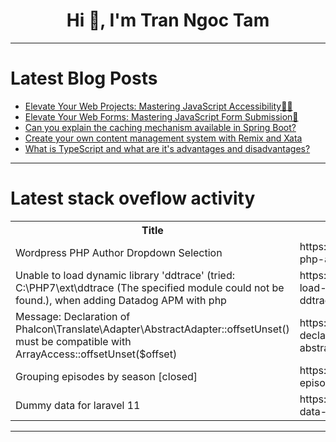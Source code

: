 <h1 align="center">Hi 👋, I'm Tran Ngoc Tam</h1>

---

# Latest Blog Posts 
<!-- BLOG-POST-LIST:START -->
- [Elevate Your Web Projects: Mastering JavaScript Accessibility🚀🚀](https://dev.to/dharamgfx/elevate-your-web-projects-mastering-javascript-accessibility-40oo)
- [Elevate Your Web Forms: Mastering JavaScript Form Submission🚀](https://dev.to/dharamgfx/elevate-your-web-forms-mastering-javascript-form-submission-5d0c)
- [Can you explain the caching mechanism available in Spring Boot?](https://dev.to/codegreen/can-you-explain-the-caching-mechanism-available-in-spring-boot-4ea9)
- [Create your own content management system with Remix and Xata](https://dev.to/xata/create-your-own-content-management-system-with-remix-and-xata-2ac2)
- [What is TypeScript and what are it&#39;s advantages and disadvantages?](https://dev.to/afnan_ahmed/what-is-typescript-and-what-are-its-advantages-and-disadvantages-3m7h)
<!-- BLOG-POST-LIST:END -->

---

# Latest stack oveflow activity
<table>
  <tr><th>Title</th><th>Link</th></tr>
  <!-- STACKOVERFLOW:START --><tr><td>Wordpress PHP Author Dropdown Selection</td><td>https://stackoverflow.com/questions/78592388/wordpress-php-author-dropdown-selection</td></tr><tr><td>Unable to load dynamic library &#39;ddtrace&#39; &lpar;tried: C:\PHP7\ext\ddtrace &lpar;The specified module could not be found.&rpar;, when adding Datadog APM with php</td><td>https://stackoverflow.com/questions/78592289/unable-to-load-dynamic-library-ddtrace-tried-c-php7-ext-ddtrace-the-specif</td></tr><tr><td>Message: Declaration of Phalcon\Translate\Adapter\AbstractAdapter::offsetUnset&lpar;&rpar; must be compatible with ArrayAccess::offsetUnset&lpar;$offset&rpar;</td><td>https://stackoverflow.com/questions/78592225/message-declaration-of-phalcon-translate-adapter-abstractadapteroffsetunset</td></tr><tr><td>Grouping episodes by season [closed]</td><td>https://stackoverflow.com/questions/78592204/grouping-episodes-by-season</td></tr><tr><td>Dummy data for laravel 11</td><td>https://stackoverflow.com/questions/78592125/dummy-data-for-laravel-11</td></tr><!-- STACKOVERFLOW:END -->
</table>

---


